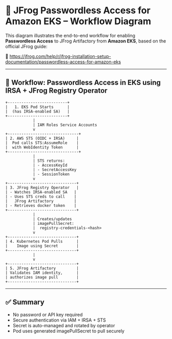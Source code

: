 # 🔐 JFrog Passwordless Access for Amazon EKS – Workflow Diagram

This diagram illustrates the end-to-end workflow for enabling **Passwordless Access** to JFrog Artifactory from **Amazon EKS**, based on the official JFrog guide:

📄 https://jfrog.com/help/r/jfrog-installation-setup-documentation/passwordless-access-for-amazon-eks

---

## 🔄 Workflow: Passwordless Access in EKS using IRSA + JFrog Registry Operator

```text
+--------------------------+
|   1. EKS Pod Starts      |
|  (has IRSA-enabled SA)   |
+--------------------------+
            |
            | IAM Roles Service Accounts
            v
+-------------------------------+
| 2. AWS STS (OIDC + IRSA)     |
|  Pod calls STS:AssumeRole    |
|  with WebIdentity Token      |
+-------------------------------+
            |
            | STS returns:
            | - AccessKeyId
            | - SecretAccessKey
            | - SessionToken
            v
+------------------------------+
| 3. JFrog Registry Operator   |
| - Watches IRSA-enabled SA   |
| - Uses STS creds to call    |
|   JFrog Artifactory         |
| - Retrieves docker token    |
+------------------------------+
            |
            | Creates/updates
            | imagePullSecret:
            |  registry-credentials-<hash>
            v
+------------------------------+
| 4. Kubernetes Pod Pulls      |
|    Image using Secret        |
+------------------------------+
            |
            v
+------------------------------+
| 5. JFrog Artifactory         |
| Validates IAM identity,      |
| authorizes image pull        |
+------------------------------+
```

---

## ✅ Summary

- No password or API key required
- Secure authentication via IAM + IRSA + STS
- Secret is auto-managed and rotated by operator
- Pod uses generated imagePullSecret to pull securely

